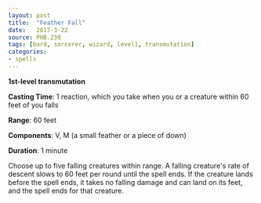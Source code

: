 ```yaml
---
layout: post
title:  "Feather Fall"
date:   2017-3-22
source: PHB.239
tags: [bard, sorcerer, wizard, level1, transmutation]
categories:
- spells
---
```


**1st-level transmutation**

**Casting Time**: 1 reaction, which you take when you or a creature within 60 feet of you falls

**Range**: 60 feet

**Components**: V, M (a small feather or a piece of down)

**Duration**: 1 minute

Choose up to five falling creatures within range. A falling creature's rate of descent slows to 60 feet per round until the spell ends. If the creature lands before the spell ends, it takes no falling damage and can land on its feet, and the spell ends for that creature.
